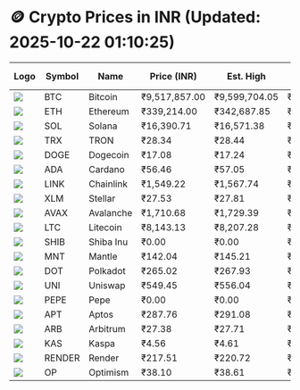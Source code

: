 # 🪙 Crypto Prices in INR (Updated: 2025-10-22 01:10:25)

| Logo | Symbol | Name       | Price (INR) | Est. High | Est. Low | Gross Profit | Fees | Net Profit | ROI % |
|------|--------|------------|-------------|-----------|----------|---------------|------|-------------|--------|
| ![](https://coin-images.coingecko.com/coins/images/1/large/bitcoin.png?1696501400) | BTC    | Bitcoin    | ₹9,517,857.00 | ₹9,599,704.05 | ₹9,436,009.95 | ₹1,734.78 | ₹200.00 | ₹1,534.78 | 1.53% |
| ![](https://coin-images.coingecko.com/coins/images/279/large/ethereum.png?1696501628) | ETH    | Ethereum   | ₹339,214.00 | ₹342,687.85 | ₹335,740.15 | ₹2,069.37 | ₹200.00 | ₹1,869.37 | 1.87% |
| ![](https://coin-images.coingecko.com/coins/images/4128/large/solana.png?1718769756) | SOL    | Solana     | ₹16,390.71 | ₹16,571.38 | ₹16,210.03 | ₹2,229.17 | ₹200.00 | ₹2,029.17 | 2.03% |
| ![](https://coin-images.coingecko.com/coins/images/1094/large/tron-logo.png?1696502193) | TRX    | TRON       | ₹28.34 | ₹28.44 | ₹28.24 | ₹701.11 | ₹200.00 | ₹501.11 | 0.50% |
| ![](https://coin-images.coingecko.com/coins/images/5/large/dogecoin.png?1696501409) | DOGE   | Dogecoin   | ₹17.08 | ₹17.24 | ₹16.91 | ₹1,950.93 | ₹200.00 | ₹1,750.93 | 1.75% |
| ![](https://coin-images.coingecko.com/coins/images/975/large/cardano.png?1696502090) | ADA    | Cardano    | ₹56.46 | ₹57.05 | ₹55.87 | ₹2,104.81 | ₹200.00 | ₹1,904.81 | 1.90% |
| ![](https://coin-images.coingecko.com/coins/images/877/large/Chainlink_Logo_500.png?1760023405) | LINK   | Chainlink  | ₹1,549.22 | ₹1,567.74 | ₹1,530.70 | ₹2,419.28 | ₹200.00 | ₹2,219.28 | 2.22% |
| ![](https://coin-images.coingecko.com/coins/images/100/large/fmpFRHHQ_400x400.jpg?1735231350) | XLM    | Stellar    | ₹27.53 | ₹27.81 | ₹27.25 | ₹2,047.63 | ₹200.00 | ₹1,847.63 | 1.85% |
| ![](https://coin-images.coingecko.com/coins/images/12559/large/Avalanche_Circle_RedWhite_Trans.png?1696512369) | AVAX   | Avalanche  | ₹1,710.68 | ₹1,729.39 | ₹1,691.97 | ₹2,211.38 | ₹200.00 | ₹2,011.38 | 2.01% |
| ![](https://coin-images.coingecko.com/coins/images/2/large/litecoin.png?1696501400) | LTC    | Litecoin   | ₹8,143.13 | ₹8,207.28 | ₹8,078.98 | ₹1,588.08 | ₹200.00 | ₹1,388.08 | 1.39% |
| ![](https://coin-images.coingecko.com/coins/images/11939/large/shiba.png?1696511800) | SHIB   | Shiba Inu  | ₹0.00 | ₹0.00 | ₹0.00 | ₹1,905.53 | ₹200.00 | ₹1,705.53 | 1.71% |
| ![](https://coin-images.coingecko.com/coins/images/30980/large/Mantle-Logo-mark.png?1739213200) | MNT    | Mantle     | ₹142.04 | ₹145.21 | ₹138.87 | ₹4,564.68 | ₹200.00 | ₹4,364.68 | 4.36% |
| ![](https://coin-images.coingecko.com/coins/images/12171/large/polkadot.png?1696512008) | DOT    | Polkadot   | ₹265.02 | ₹267.93 | ₹262.11 | ₹2,222.76 | ₹200.00 | ₹2,022.76 | 2.02% |
| ![](https://coin-images.coingecko.com/coins/images/12504/large/uniswap-logo.png?1720676669) | UNI    | Uniswap    | ₹549.45 | ₹556.04 | ₹542.87 | ₹2,426.02 | ₹200.00 | ₹2,226.02 | 2.23% |
| ![](https://coin-images.coingecko.com/coins/images/29850/large/pepe-token.jpeg?1696528776) | PEPE   | Pepe       | ₹0.00 | ₹0.00 | ₹0.00 | ₹2,240.30 | ₹200.00 | ₹2,040.30 | 2.04% |
| ![](https://coin-images.coingecko.com/coins/images/26455/large/aptos_round.png?1696525528) | APT    | Aptos      | ₹287.76 | ₹291.08 | ₹284.44 | ₹2,337.26 | ₹200.00 | ₹2,137.26 | 2.14% |
| ![](https://coin-images.coingecko.com/coins/images/16547/large/arb.jpg?1721358242) | ARB    | Arbitrum   | ₹27.38 | ₹27.71 | ₹27.05 | ₹2,473.61 | ₹200.00 | ₹2,273.61 | 2.27% |
| ![](https://coin-images.coingecko.com/coins/images/25751/large/kaspa-icon-exchanges.png?1696524837) | KAS    | Kaspa      | ₹4.56 | ₹4.61 | ₹4.51 | ₹2,262.14 | ₹200.00 | ₹2,062.14 | 2.06% |
| ![](https://coin-images.coingecko.com/coins/images/11636/large/rndr.png?1696511529) | RENDER | Render     | ₹217.51 | ₹220.72 | ₹214.30 | ₹2,994.38 | ₹200.00 | ₹2,794.38 | 2.79% |
| ![](https://coin-images.coingecko.com/coins/images/25244/large/Optimism.png?1696524385) | OP     | Optimism   | ₹38.10 | ₹38.61 | ₹37.59 | ₹2,713.49 | ₹200.00 | ₹2,513.49 | 2.51% |

